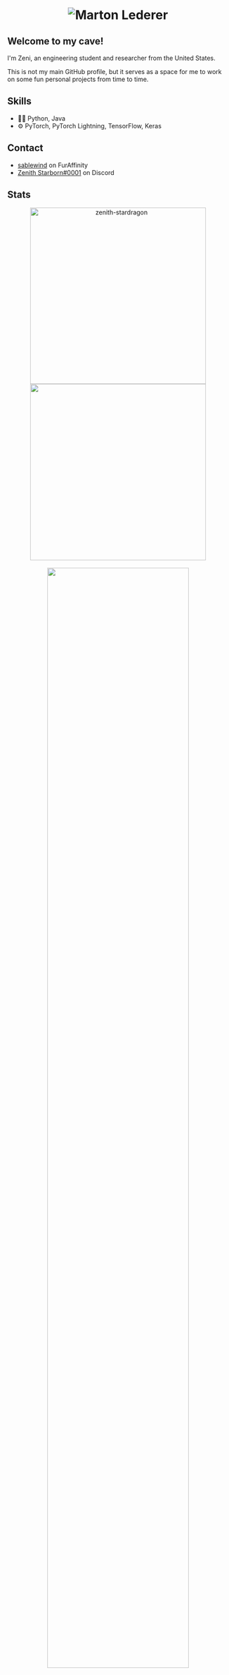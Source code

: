 <h1 align="center">
  <img src="https://media.discordapp.net/attachments/905531018684006430/980960976427962409/103_-_30.06.21_.png" alt="Marton Lederer" />
</h1>

## Welcome to my cave!
I'm Zeni, an engineering student and researcher from the United States.

This is not my main GitHub profile, but it serves as a space for me to work on some fun personal projects from time to time.

## Skills
- 👨‍💻 Python, Java
- ⚙️ PyTorch, PyTorch Lightning, TensorFlow, Keras

## Contact
- [sablewind](https://www.furaffinity.net/user/sablewind/) on FurAffinity
- [Zenith Starborn#0001](./) on Discord

## Stats
<p align=center>
  <div align=center>
    <a href="https://github.com/denvercoder1/github-readme-streak-stats" title="Go to Source">
      <img align="center" width=400 src="https://github-readme-streak-stats.herokuapp.com/?user=zenith-stardragon&theme=ayu-mirage&border=61dafb&hide_border=true" alt="zenith-stardragon" />
    </a>
    <a href="https://github.com/anuraghazra/github-readme-stats" title="Go to Source">
      <img align="center" width=400 src="https://github-readme-stats.vercel.app/api?username=zenith-stardragon&show_icons=true&theme=ayu-mirage&border_color=61dafb&hide_border=true" />
    </a>
  </div>
  <br>
  <div align=center>
    <img src="https://activity-graph.herokuapp.com/graph?username=zenith-stardragon&bg_color=1f2531&color=73cefe&line=f3ca7d&point=c6c9c2&hide_border=true" width="80%"/>
  </div>
</p>
<hr>
